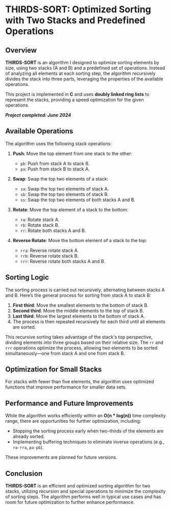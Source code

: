 # THIRDS-SORT: Optimized Sorting with Two Stacks and Predefined Operations

## Overview

**THIRDS-SORT** is an algorithm I designed to optimize sorting elements by size, using two stacks (A and B) and a predefined set of operations. Instead of analyzing all elements at each sorting step, the algorithm recursively divides the stack into three parts, leveraging the properties of the available operations.

This project is implemented in **C** and uses **doubly linked ring lists** to represent the stacks, providing a speed optimization for the given operations.

_**Project completed: June 2024**_

## Available Operations

The algorithm uses the following stack operations:

1. **Push**: Move the top element from one stack to the other:
   - `pb`: Push from stack A to stack B.
   - `pa`: Push from stack B to stack A.
   
2. **Swap**: Swap the top two elements of a stack:
   - `sa`: Swap the top two elements of stack A.
   - `sb`: Swap the top two elements of stack B.
   - `ss`: Swap the top two elements of both stacks A and B.

3. **Rotate**: Move the top element of a stack to the bottom:
   - `ra`: Rotate stack A.
   - `rb`: Rotate stack B.
   - `rr`: Rotate both stacks A and B.

4. **Reverse Rotate**: Move the bottom element of a stack to the top:
   - `rra`: Reverse rotate stack A.
   - `rrb`: Reverse rotate stack B.
   - `rrr`: Reverse rotate both stacks A and B.

## Sorting Logic

The sorting process is carried out recursively, alternating between stacks A and B. Here’s the general process for sorting from stack A to stack B:

1. **First third**: Move the smallest elements to the bottom of stack B.
2. **Second third**: Move the middle elements to the top of stack B.
3. **Last third**: Move the largest elements to the bottom of stack A.
4. The process is then repeated recursively for each third until all elements are sorted.

This recursive sorting takes advantage of the stack's top perspective, dividing elements into three groups based on their relative size. The `rr` and `rrr` operations optimize the process, allowing two elements to be sorted simultaneously—one from stack A and one from stack B.

## Optimization for Small Stacks

For stacks with fewer than five elements, the algorithm uses optimized functions that improve performance for smaller data sets.

## Performance and Future Improvements

While the algorithm works efficiently within an **O(n * log(n))** time complexity range, there are opportunities for further optimization, including:

- Stopping the sorting process early when two-thirds of the elements are already sorted.
- Implementing buffering techniques to eliminate inverse operations (e.g., `ra-rra`, `pa-pb`).

These improvements are planned for future versions.

## Conclusion

**THIRDS-SORT** is an efficient and optimized sorting algorithm for two stacks, utilizing recursion and special operations to minimize the complexity of sorting steps. The algorithm performs well in typical use cases and has room for future optimization to further enhance performance.
